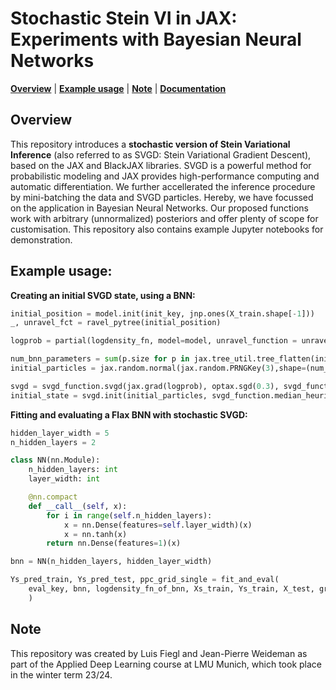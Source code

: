 # Stochastic Stein VI in JAX: Experiments with Bayesian Neural Networks

[**Overview**](#overview)
| [**Example usage**](#example-usage)
| [**Note**](#note)
| [**Documentation**](https://luisfiegl.github.io/SteinVI/)

## Overview

This repository introduces a **stochastic version of Stein Variational Inference** (also referred to as SVGD: Stein Variational Gradient Descent), based on the JAX and BlackJAX libraries. SVGD is a powerful method for probabilistic modeling and JAX provides high-performance computing and automatic differentiation. We further accellerated the inference procedure by mini-batching the data and SVGD particles. Hereby, we have focussed on the application in Bayesian Neural Networks. Our proposed functions work with arbitrary (unnormalized) posteriors and offer plenty of scope for customisation. This repository also contains example Jupyter notebooks for demonstration.

## Example usage:

**Creating an initial SVGD state, using a BNN:**

```py
initial_position = model.init(init_key, jnp.ones(X_train.shape[-1]))
_, unravel_fct = ravel_pytree(initial_position)

logprob = partial(logdensity_fn, model=model, unravel_function = unravel_fct)

num_bnn_parameters = sum(p.size for p in jax.tree_util.tree_flatten(initial_position)[0])
initial_particles = jax.random.normal(jax.random.PRNGKey(3),shape=(num_particles,num_bnn_parameters))

svgd = svgd_function.svgd(jax.grad(logprob), optax.sgd(0.3), svgd_function.rbf_kernel, svgd_function.update_median_heuristic)
initial_state = svgd.init(initial_particles, svgd_function.median_heuristic({"length_scale": 1}, initial_particles))
```

**Fitting and evaluating a Flax BNN with stochastic SVGD:**

```py
hidden_layer_width = 5
n_hidden_layers = 2

class NN(nn.Module):
    n_hidden_layers: int
    layer_width: int

    @nn.compact
    def __call__(self, x):
        for i in range(self.n_hidden_layers):
            x = nn.Dense(features=self.layer_width)(x)
            x = nn.tanh(x)
        return nn.Dense(features=1)(x)

bnn = NN(n_hidden_layers, hidden_layer_width)
```
```py
Ys_pred_train, Ys_pred_test, ppc_grid_single = fit_and_eval(
    eval_key, bnn, logdensity_fn_of_bnn, Xs_train, Ys_train, X_test, grid, num_steps=400,batch_size_particles = 20, batch_size_data = 32, num_particles=200
    )
```

## Note

This repository was created by Luis Fiegl and Jean-Pierre Weideman as part of the Applied Deep Learning course at LMU Munich, which took place in the winter term 23/24.
